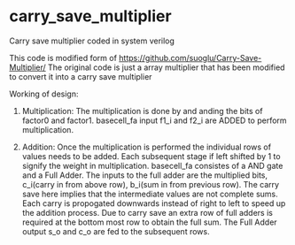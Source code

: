 # carry_save_multiplier
Carry save multiplier coded in system verilog

This code is modified form of https://github.com/suoglu/Carry-Save-Multiplier/
The original code is just a array multiplier that has been modified to convert it into a carry save multiplier

Working of design:

1) Multiplication:
  The multiplication is done by and anding the bits of factor0 and factor1. basecell_fa input f1_i and f2_i are ADDED to perform multiplication.
 
2) Addition:
  Once the multiplication is performed the individual rows of values needs to be added. Each subsequent stage if left shifted by 1 to signify the weight in multiplication. basecell_fa consistes of a AND gate and a Full Adder. The inputs to the full adder are the multiplied bits, c_i(carry in from above row), b_i(sum in from previous row). The carry save here implies that the intermediate values are not complete sums. Each carry is propogated downwards instead of right to left to speed up the addition process. Due to carry save an extra row of full adders is required at the bottom most row to obtain the full sum. The Full Adder output s_o and c_o are fed to the subsequent rows.
  
 
